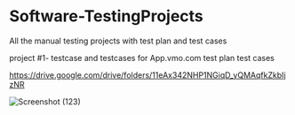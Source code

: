 # Software-TestingProjects
All the manual testing projects with test plan and test cases

project #1- testcase and testcases for App.vmo.com
test plan
test cases

https://drive.google.com/drive/folders/11eAx342NHP1NGiqD_yQMAqfkZkbIjzNR

![Screenshot (123)](https://github.com/ManeshLokare/SoftwareTestingProjects/assets/96302725/5c97677b-67ad-411f-8620-02c13af95448)
